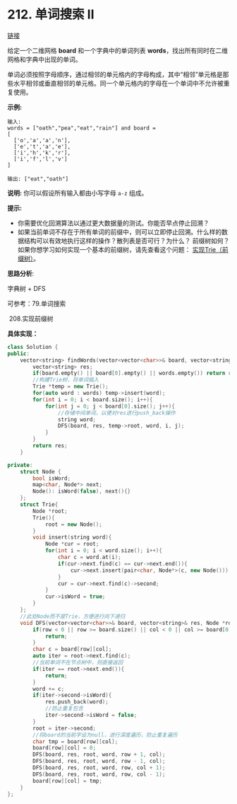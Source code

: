 # 212. 单词搜索 II

[链接](https://leetcode-cn.com/problems/word-search-ii/description/)

给定一个二维网格 **board** 和一个字典中的单词列表 **words**，找出所有同时在二维网格和字典中出现的单词。

单词必须按照字母顺序，通过相邻的单元格内的字母构成，其中“相邻”单元格是那些水平相邻或垂直相邻的单元格。同一个单元格内的字母在一个单词中不允许被重复使用。

**示例:**

```
输入: 
words = ["oath","pea","eat","rain"] and board =
[
  ['o','a','a','n'],
  ['e','t','a','e'],
  ['i','h','k','r'],
  ['i','f','l','v']
]

输出: ["eat","oath"]
```

**说明:**
 你可以假设所有输入都由小写字母 `a-z` 组成。

**提示:**

- 你需要优化回溯算法以通过更大数据量的测试。你能否早点停止回溯？
- 如果当前单词不存在于所有单词的前缀中，则可以立即停止回溯。什么样的数据结构可以有效地执行这样的操作？散列表是否可行？为什么？ 前缀树如何？如果你想学习如何实现一个基本的前缀树，请先查看这个问题： [实现Trie（前缀树）](https://leetcode-cn.com/problems/implement-trie-prefix-tree/description/)。

**思路分析**:

字典树 + DFS

可参考：79.单词搜索

​					208.实现前缀树

[参考链接]:https://github.com/grandyang/leetcode/issues/212

**具体实现：**

```c++
class Solution {
public:
    vector<string> findWords(vector<vector<char>>& board, vector<string>& words) {
        vector<string> res;
        if(board.empty() || board[0].empty() || words.empty()) return res;
        //构建Trie树，将单词插入
        Trie *temp = new Trie();
        for(auto word : words) temp->insert(word);
        for(int i = 0; i < board.size(); i++){
            for(int j = 0; j < board[0].size(); j++){
                //存储中间单词，以便对res进行push_back操作
                string word;
                DFS(board, res, temp->root, word, i, j);
            }
        }
        return res;
    }

private:
    struct Node {
        bool isWord;
        map<char, Node*> next;
        Node(): isWord(false), next(){}
    };
    struct Trie{
        Node *root;
        Trie(){
            root = new Node();
        }
        void insert(string word){
            Node *cur = root;
            for(int i = 0; i < word.size(); i++){
                char c = word.at(i);
                if(cur->next.find(c) == cur->next.end()){
                    cur->next.insert(pair<char, Node*>(c, new Node()));
                }
                cur = cur->next.find(c)->second;
            }
            cur->isWord = true;
        }   
    };
    //此处Node而不是Trie，方便进行向下递归
    void DFS(vector<vector<char>>& board, vector<string>& res, Node *root, string word, int row, int col){
        if(row < 0 || row >= board.size() || col < 0 || col >= board[0].size()){
            return;
        }
        char c = board[row][col];
        auto iter = root->next.find(c);
        //当前单词不在节点树中，则直接返回
        if(iter == root->next.end()){
            return;
        }
        word += c;
        if(iter->second->isWord){
            res.push_back(word);
            //防止重复包含
            iter->second->isWord = false;
        }
        root = iter->second;
        //将board的当前字设为null，进行深度遍历，防止重复遍历
        char tmp = board[row][col];
        board[row][col] = 0;
        DFS(board, res, root, word, row + 1, col);
        DFS(board, res, root, word, row - 1, col);
        DFS(board, res, root, word, row, col + 1);
        DFS(board, res, root, word, row, col - 1);
        board[row][col] = tmp;
    }
};
```

